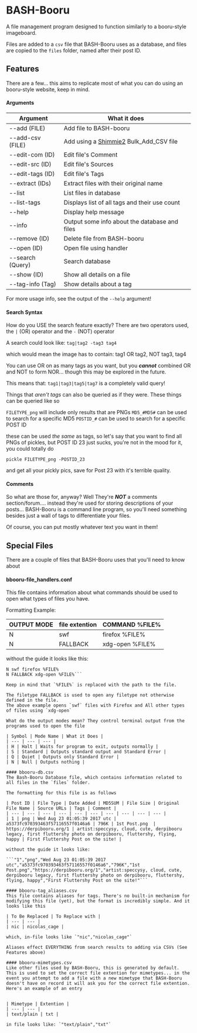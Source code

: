 # BASH-Booru
A file management program designed to function similarly to a booru-style imageboard.

Files are added to a `csv` file that BASH-Booru uses as a database, and files are copied to the `files` folder, named after their post ID.

## Features
There are a few... this aims to replicate most of what you can do using an booru-style website, keep in mind.

#### Arguments

| Argument | What it does |
| --- | ---- |
| --add (FILE) | Add file to BASH-booru |
| --add-csv (FILE) | Add using a [Shimmie2](https://github.com/shish/shimmie2) Bulk_Add_CSV file |
| --edit-com (ID) | Edit file's Comment |
| --edit-src (ID) | Edit file's Sources |
| --edit-tags (ID) | Edit file's Tags |
| --extract (IDs) | Extract files with their original name |
| --list | List files in database |
| --list-tags | Displays list of all tags and their use count |
| --help | Display help message |
| --info | Output some info about the database and files |
| --remove (ID) | Delete file from BASH-booru |
| --open (ID) | Open file using handler |
| --search (Query) | Search database |
| --show (ID) | Show all details on a file |
| --tag-info (Tag) | Show details about a tag |

For more usage info, see the output of the `--help` argument!

#### Search Syntax
How do you USE the search feature exactly?
There are two operators used, the `|` (OR) operator and the `-` (NOT) operator

A search could look like: `tag|tag2 -tag3 tag4`

which would mean the image has to contain: tag1 OR tag2, NOT tag3, tag4

You can use OR on as many tags as you want, but you ***cannot*** combined OR and NOT to form NOR... though this may be explored in the future.

This means that: `tag1|tag3|tag5|tag7` is a completely valid query!

Things that *aren't tags* can also be queried as if they were.
These things can be queried like so

`FILETYPE_png` will include only results that are PNGs
`MD5_#MD5#` can be used to search for a specific MD5
`POSTID_#` can be used to search for a specific POST ID

these can be used *the same* as tags, so let's say that you want to find all PNGs of pickles, but POST ID 23 just sucks, you're not in the mood for it, you could totally do

`pickle FILETYPE_png -POSTID_23`

and get all your pickly pics, save for Post 23 with it's terrible quality.

#### Comments
So what are those for, anyway? Well They're ***NOT*** a comments section/forum.... instead they're used for storing descriptions of your posts... BASH-Booru is a command line program, so you'll need something besides just a wall of tags to differentiate your files.

Of course, you can put mostly whatever text you want in them!

## Special Files
There are a couple of files that BASH-Booru uses that you'll need to know about

#### bbooru-file_handlers.conf
This file contains information about what commands should be used to open what types
of files you have.

Formatting Example:

| OUTPUT MODE | file extention | COMMAND %FILE% |
| --- | --- | --- |
| N | swf | firefox %FILE% |
| N | FALLBACK | xdg-open %FILE% |

without the guide it looks like this:

```
N swf firefox %FILE%
N FALLBACK xdg-open %FILE%```

Keep in mind that `%FILE%` is replaced with the path to the file.

The filetype FALLBACK is used to open any filetype not otherwise defined in the file.
The above example opens `swf` files with Firefox and All other types of files using `xdg-open`

What do the output modes mean? They control terminal output from the programs used to open the file

| Symbol | Mode Name | What it Does |
| --- | --- | --- |
| H | Halt | Waits for program to exit, outputs normally |
| S | Standard | Outputs standard output and Standard Error |
| Q | Quiet | Outputs only Standard Error |
| N | Null | Outputs nothing |

#### bbooru-db.csv
The Bash-Booru Database file, which contains information related to all files in the `files` folder.

The formatting for this file is as follows

| Post ID | File Type | Date Added | MD5SUM | File Size | Original File Name | Source URLs | Tags | Comment |
| --- | --- | --- | --- | --- | --- | --- | --- | --- | --- |
| 1 | png | Wed Aug 23 01:05:39 2017 utc | a5373fc970393463f57116557f0146a6 | 796K | 1st Post.png  | https://derpibooru.org/1 | artist:speccysy, cloud, cute, derpibooru legacy, first fluttershy photo on derpibooru, fluttershy, flying, happy | First Fluttershy Post on the site! |

without the guide it looks like:

```"1","png","Wed Aug 23 01:05:39 2017 utc","a5373fc970393463f57116557f0146a6","796K","1st Post.png","https://derpibooru.org/1","artist:speccysy, cloud, cute, derpibooru legacy, first fluttershy photo on derpibooru, fluttershy, flying, happy","First Fluttershy Post on the site!"```

#### bbooru-tag_aliases.csv
This file contains aliases for tags. There's no built-in mechanism for modifying this file (yet), but the format is incredibly simple. And it looks like this

| To Be Replaced | To Replace with |
| --- | --- |
| nic | nicolas_cage |

which, in-file looks like `"nic","nicolas_cage"`

Aliases effect EVERYTHING from search results to adding via CSVs (See Features above)

#### bbooru-mimetypes.csv
Like other files used by BASH-Booru, this is generated by default. This is used to set the correct file extention for mimetypes... in the event you attempt to add a file with a new mimetype that BASH-Booru doesn't have on record it will ask you for the correct file extention.
Here's an example of an entry


| Mimetype | Extention |
| --- | --- |
| text/plain | txt |

in file looks like: `"text/plain","txt"`
